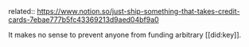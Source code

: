 related:: https://www.notion.so/just-ship-something-that-takes-credit-cards-7ebae777b5fc43369213d9aed04bf9a0

It makes no sense to prevent anyone from funding arbitrary [[did:key]].
